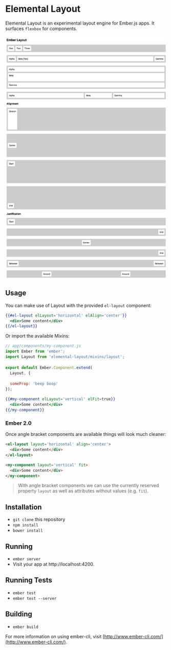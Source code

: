 # Elemental Layout

Elemental Layout is an experimental layout engine for Ember.js apps. It surfaces
`flexbox` for components.

![Preview](preview.png)

## Usage

You can make use of Layout with the provided `el-layout` component:

```handlebars
{{#el-layout elLayout='horizontal' elAlign='center'}}
  <div>Some content</div>
{{/el-layout}}
```

Or import the available Mixins:

```js
// app/components/my-component.js
import Ember from 'ember';
import Layout from 'elemental-layout/mixins/layout';

export default Ember.Component.extend(
  Layout, {

  someProp: 'beep boop'
});
```

```handlebars
{{#my-component elLayout='vertical' elFit=true}}
  <div>Some content</div>
{{/my-component}}
```

### Ember 2.0

Once angle bracket components are available things will look much cleaner:

```html
<el-layout layout='horizontal' align='center'>
  <div>Some content</div>
</el-layout>
```

```html
<my-component layout='vertical' fit>
  <div>Some content</div>
</my-component>
```

> With angle bracket components we can use the currently reserved property
`layout` as well as attributes without values (e.g. `fit`).

## Installation

* `git clone` this repository
* `npm install`
* `bower install`

## Running

* `ember server`
* Visit your app at http://localhost:4200.

## Running Tests

* `ember test`
* `ember test --server`

## Building

* `ember build`

For more information on using ember-cli, visit [http://www.ember-cli.com/](http://www.ember-cli.com/).
